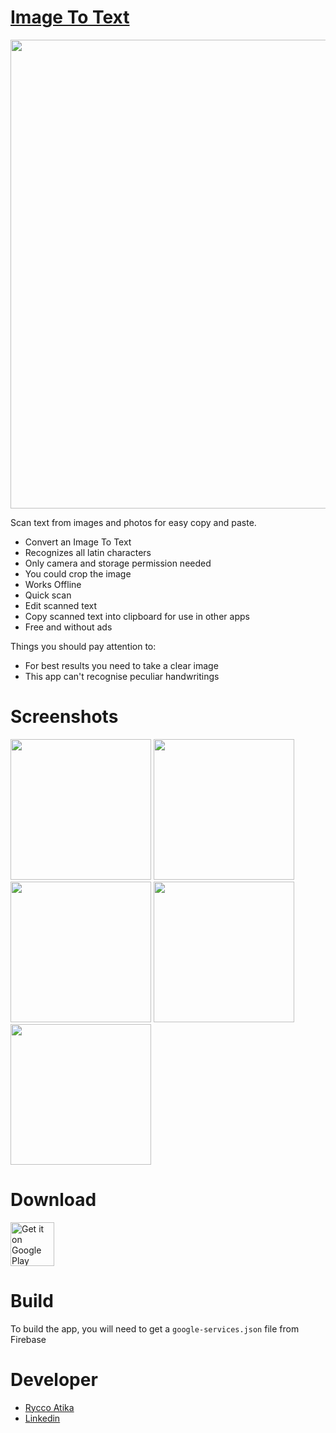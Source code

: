 # [Image To Text](https://play.google.com/store/apps/details?id=com.ryccoatika.imagetotext)

<img src="https://raw.githubusercontent.com/ryccoatika/Image-To-Text/master/design/banner.png" width="750">

Scan text from images and photos for easy copy and paste.

* Convert an Image To Text
* Recognizes all latin characters
* Only camera and storage permission needed
* You could crop the image
* Works Offline
* Quick scan
* Edit scanned text
* Copy scanned text into clipboard for use in other apps
* Free and without ads

Things you should pay attention to:

* For best results you need to take a clear image
* This app can't recognise peculiar handwritings

# Screenshots

<img src="https://raw.githubusercontent.com/ryccoatika/Image-To-Text/master/design/screenshot_1.png" width="225"> <img src="https://raw.githubusercontent.com/ryccoatika/Image-To-Text/master/design/screenshot_2.png" width="225"> <img src="https://raw.githubusercontent.com/ryccoatika/Image-To-Text/master/design/screenshot_3.png" width="225"> <img src="https://raw.githubusercontent.com/ryccoatika/Image-To-Text/master/design/screenshot_4.png" width="225"> <img src="https://raw.githubusercontent.com/ryccoatika/Image-To-Text/master/design/screenshot_5.png" width="225">

# Download

<a href="https://play.google.com/store/apps/details?id=com.ryccoatika.imagetotext" target="_blank">
<img src="https://play.google.com/intl/en_us/badges/images/generic/en-play-badge.png" alt="Get it on Google Play" height="70"/></a>

# Build

To build the app, you will need to get a `google-services.json` file from Firebase

# Developer

* [Rycco Atika](https://ryccoatika.github.io)
* [Linkedin](https://www.linkedin.com/in/ryccoatika)
